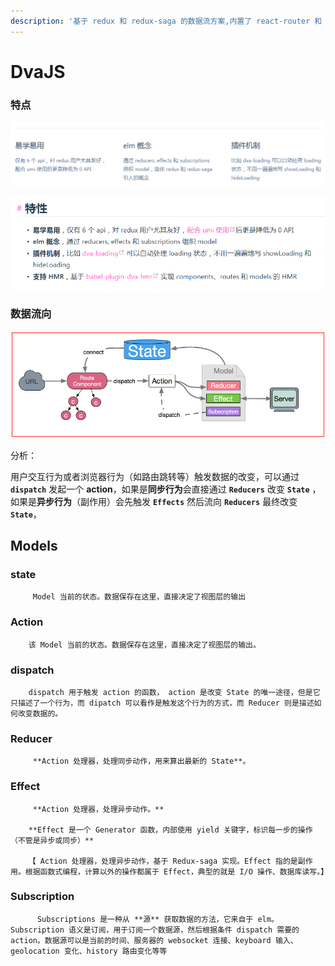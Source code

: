 ```yaml
---
description: '基于 redux 和 redux-saga 的数据流方案,内置了 react-router 和 fetch，一个轻量级的应用框架。'
---
```


# DvaJS

### 特点

![](.gitbook/assets/image%20%283%29.png)

![](.gitbook/assets/image%20%289%29.png)

### 数据流向



![](.gitbook/assets/image%20%282%29.png)

分析：

用户交互行为或者浏览器行为（如路由跳转等）触发数据的改变，可以通过 **`dispatch`** 发起一个 **action**，如果是**同步行为**会直接通过 **`Reducers`** 改变 **`State`** ，如果是**异步行为**（副作用）会先触发 **`Effects`** 然后流向 **`Reducers`** 最终改变 **`State`**，

## Models

###       state

         Model 当前的状态。数据保存在这里，直接决定了视图层的输出

###       Action

        该 Model 当前的状态。数据保存在这里，直接决定了视图层的输出。

###       dispatch 

        dispatch 用于触发 action 的函数， action 是改变 State 的唯一途径，但是它只描述了一个行为，而 dipatch 可以看作是触发这个行为的方式，而 Reducer 则是描述如何改变数据的。

###       Reducer

         **Action 处理器，处理同步动作，用来算出最新的 State**。

###       Effect

         **Action 处理器，处理异步动作。**   

        **Effect 是一个 Generator 函数，内部使用 yield 关键字，标识每一步的操作（不管是异步或同步）**

        【 Action 处理器，处理异步动作，基于 Redux-saga 实现。Effect 指的是副作用。根据函数式编程，计算以外的操作都属于 Effect，典型的就是 I/O 操作、数据库读写。】

###       Subscription

          Subscriptions 是一种从 **源** 获取数据的方法，它来自于 elm。 Subscription 语义是订阅，用于订阅一个数据源，然后根据条件 dispatch 需要的 action。数据源可以是当前的时间、服务器的 websocket 连接、keyboard 输入、geolocation 变化、history 路由变化等等

